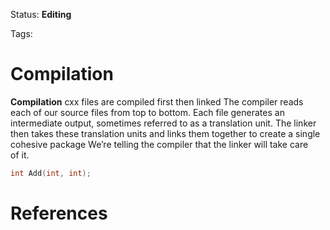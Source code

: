 Status: **Editing**

Tags:

# Compilation
**Compilation**
cxx files are compiled first then linked
The compiler reads each of our source files from top to bottom. Each file generates an intermediate output, sometimes referred to as a translation unit.
The linker then takes these translation units and links them together to create a single cohesive package
We’re telling the compiler that the linker will take care of it.
```cpp
int Add(int, int);
```
# References